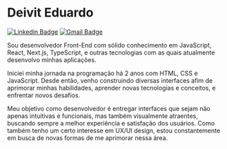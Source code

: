 # Deivit Eduardo

[![Linkedin Badge](https://img.shields.io/badge/-Deivit%20Eduardo-EA580C?style=flat-square&logo=Linkedin&logoColor=white&link=https://www.linkedin.com/in/deivit-eduardo/)](https://www.linkedin.com/in/iuricode/) 
[![Gmail Badge](https://img.shields.io/badge/-deiviteduardo87@gmail.com-EA580C?style=flat-square&logo=Gmail&logoColor=white&link=mailto:deiviteduardo87@gmail.com)](mailto:deiviteduardo87@gmail.com)

Sou desenvolvedor Front-End com sólido conhecimento em JavaScript, React, Next.js, TypeScript, e outras tecnologias com as quais atualmente desenvolvo minhas aplicações.

Iniciei minha jornada na programação há 2 anos com HTML, CSS e JavaScript. Desde então, venho construindo diversas interfaces afim de aprimorar minhas habilidades, aprender novas tecnologias e conceitos, e enfrentar novos desafios.

Meu objetivo como desenvolvedor é entregar interfaces que sejam não apenas intuitivas e funcionais, mas também visualmente atraentes, buscando sempre a melhor experiência e satisfação dos usuários. Como também tenho um certo interesse em UX/UI design, estou constantemente em busca de novas formas de me aprimorar nessa área.
